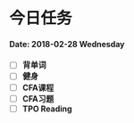 # 今日任务 
 #### Date: 2018-02-28 Wednesday 
-[ ] **背单词**  
-[ ] **健身**  
-[ ] **CFA课程**  
-[ ] **CFA习题**  
-[ ] **TPO Reading**  
